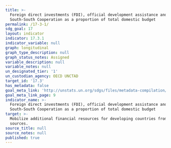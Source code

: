 ```yaml
---
title: >-
  Foreign direct investments (FDI), official development assistance and
  South-South Cooperation as a proportion of total domestic budget
permalink: /17-3-1/
sdg_goal: 17
layout: indicator
indicator: 17.3.1
indicator_variable: null
graph: longitudinal
graph_type_description: null
graph_status_notes: Assigned
variable_description: null
variable_notes: null
un_designated_tier: '1'
un_custodian_agency: OECD UNCTAD
target_id: '17.3'
has_metadata: false
goal_meta_link: 'http://unstats.un.org/sdgs/files/metadata-compilation/Metadata-Goal-17.pdf'
goal_meta_link_page: 9
indicator_name: >-
  Foreign direct investments (FDI), official development assistance and
  South-South Cooperation as a proportion of total domestic budget
target: >-
  Mobilize additional financial resources for developing countries from multiple
  sources.
source_title: null
source_notes: null
published: true
---
```

